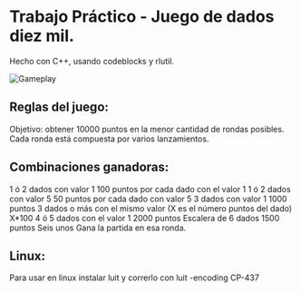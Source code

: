 # Trabajo Práctico - Juego de dados diez mil.

Hecho con C++, usando codeblocks y rlutil.

![Gameplay](../gameplay-image.png)

## Reglas del juego: 
Objetivo: obtener 10000 puntos en la menor cantidad de rondas posibles. Cada ronda está compuesta por varios lanzamientos.

## Combinaciones ganadoras:
1 ó 2 dados con valor 1
100 puntos por cada dado con el valor 1
1 ó 2 dados con valor 5
50 puntos por cada dado con valor 5
3 dados con valor 1 
1000 puntos
3 dados o más con el mismo valor (X es el número puntos del dado)
X*100
4 ó 5 dados con el valor 1
2000 puntos
Escalera de 6 dados
1500 puntos
Seis unos 
Gana la partida en esa ronda.


## Linux:

Para usar en linux instalar luit y correrlo con luit -encoding CP-437

